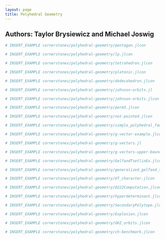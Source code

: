 ```yaml
---
layout: page
title: Polyhedral Geometry
---
```


## Authors: Taylor Brysiewicz and Michael Joswig

```julia
# INSERT_EXAMPLE cornerstones/polyhedral-geometry/pentagon.jlcon
```

```julia
# INSERT_EXAMPLE cornerstones/polyhedral-geometry/lp.jlcon
```

```julia
# INSERT_EXAMPLE cornerstones/polyhedral-geometry/tetrahedron.jlcon
```

```julia
# INSERT_EXAMPLE cornerstones/polyhedral-geometry/platonic.jlcon
```

```julia
# INSERT_EXAMPLE cornerstones/polyhedral-geometry/dodecahedron.jlcon
```

```julia
# INSERT_EXAMPLE cornerstones/polyhedral-geometry/johnson-orbits.jl
```

```julia
# INSERT_EXAMPLE cornerstones/polyhedral-geometry/johnson-orbits.jlcon
```

```julia
# INSERT_EXAMPLE cornerstones/polyhedral-geometry/perm3.jlcon
```

```julia
# INSERT_EXAMPLE cornerstones/polyhedral-geometry/not-pointed.jlcon
```

```julia
# INSERT_EXAMPLE cornerstones/polyhedral-geometry/simple_polyhedral_fan.jlcon
```

```julia
# INSERT_EXAMPLE cornerstones/polyhedral-geometry/g-vector-example.jlcon
```

```julia
# INSERT_EXAMPLE cornerstones/polyhedral-geometry/g-vectors.jl
```

```julia
# INSERT_EXAMPLE cornerstones/polyhedral-geometry/g-vectors-upper-bound.jlcon
```

```julia
# INSERT_EXAMPLE cornerstones/polyhedral-geometry/GelfandTsetlinEx.jlcon
```

```julia
# INSERT_EXAMPLE cornerstones/polyhedral-geometry/generalized_gelfand_tsetlin.jlcon
```

```julia
# INSERT_EXAMPLE cornerstones/polyhedral-geometry/GT_character.jlcon
```

```julia
# INSERT_EXAMPLE cornerstones/polyhedral-geometry/D222Computation.jlcon
```

```julia
# INSERT_EXAMPLE cornerstones/polyhedral-geometry/hyperdeterminant.jlcon
```

```julia
# INSERT_EXAMPLE cornerstones/polyhedral-geometry/SecondaryPolytope.jlcon
```

```julia
# INSERT_EXAMPLE cornerstones/polyhedral-geometry/Explosion.jlcon
```

```julia
# INSERT_EXAMPLE cornerstones/polyhedral-geometry/GKZ_orbits.jlcon
```

```julia
# INSERT_EXAMPLE cornerstones/polyhedral-geometry/ch-benchmark.jlcon
```
